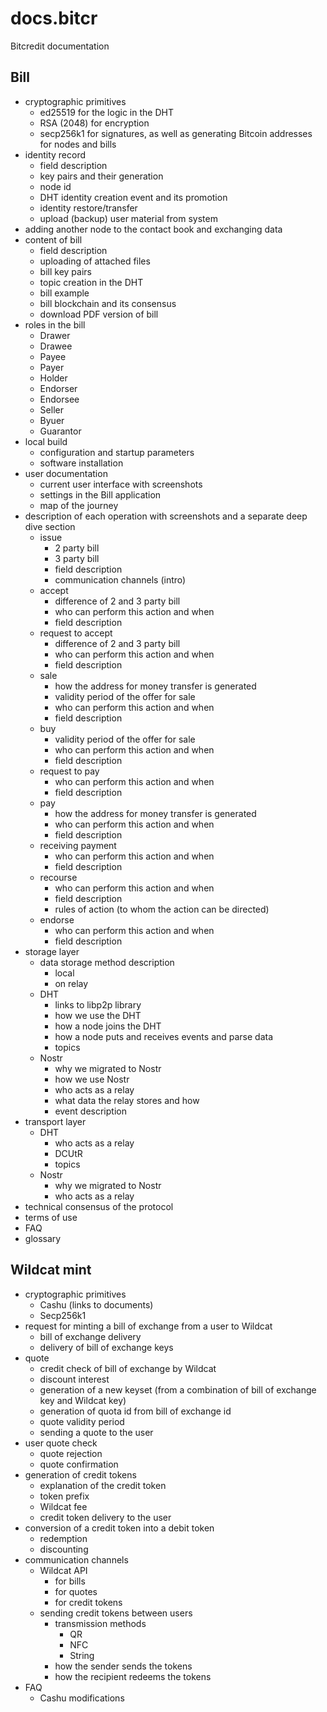 # docs.bitcr
Bitcredit documentation

## Bill
* cryptographic primitives
    * ed25519 for the logic in the DHT
    * RSA (2048) for encryption
    * secp256k1 for signatures, as well as generating Bitcoin addresses for nodes and bills
* identity record
    * field description
    * key pairs and their generation
    * node id
    * DHT identity creation event and its promotion
    * identity restore/transfer
    * upload (backup) user material from system
* adding another node to the contact book and exchanging data
* content of bill
    * field description
    * uploading of attached files
    * bill key pairs
    * topic creation in the DHT
    * bill example
    * bill blockchain and its consensus
    * download PDF version of bill
* roles in the bill
    * Drawer
    * Drawee
    * Payee
    * Payer
    * Holder
    * Endorser
    * Endorsee
    * Seller
    * Byuer
    * Guarantor 
* local build
    * configuration and startup parameters
    * software installation
* user documentation
    * current user interface with screenshots
    * settings in the Bill application
    * map of the journey
* description of each operation with screenshots and a separate deep dive section
    * issue
        * 2 party bill
        * 3 party bill
        * field description
        * communication channels (intro)
    * accept
        * difference of 2 and 3 party bill
        * who can perform this action and when
        * field description
    * request to accept
        * difference of 2 and 3 party bill
        * who can perform this action and when
        * field description
    * sale
        * how the address for money transfer is generated
        * validity period of the offer for sale
        * who can perform this action and when
        * field description
    * buy
        * validity period of the offer for sale
        * who can perform this action and when
        * field description
    * request to pay
        * who can perform this action and when
        * field description
    * pay
        * how the address for money transfer is generated
        * who can perform this action and when
        * field description
    * receiving payment
        * who can perform this action and when
        * field description
    * recourse
        * who can perform this action and when
        * field description
        * rules of action (to whom the action can be directed)
    * endorse
        * who can perform this action and when
        * field description
* storage layer
    * data storage method description
        * local
        * on relay
    * DHT
        * links to libp2p library
        * how we use the DHT
        * how a node joins the DHT
        * how a node puts and receives events and parse data
        * topics
    * Nostr
        * why we migrated to Nostr
        * how we use Nostr
        * who acts as a relay
        * what data the relay stores and how
        * event description
* transport layer
    * DHT
        * who acts as a relay
        * DCUtR
        * topics
    * Nostr
        * why we migrated to Nostr
        * who acts as a relay
* technical consensus of the protocol
* terms of use
* FAQ
* glossary

## Wildcat mint
* cryptographic primitives
    * Cashu (links to documents)
    * Secp256k1
* request for minting a bill of exchange from a user to Wildcat
    * bill of exchange delivery
    * delivery of bill of exchange keys
* quote
    * credit check of bill of exchange by Wildcat
    * discount interest
    * generation of a new keyset (from a combination of bill of exchange key and Wildcat key)
    * generation of quota id from bill of exchange id
    * quote validity period
    * sending a quote to the user
* user quote check
    * quote rejection
    * quote confirmation
* generation of credit tokens
    * explanation of the credit token
    * token prefix
    * Wildcat fee
    * credit token delivery to the user
* conversion of a credit token into a debit token
    * redemption
    * discounting
* communication channels
    * Wildcat API
        * for bills
        * for quotes
        * for credit tokens
    * sending credit tokens between users
        * transmission methods
            * QR
            * NFC
            * String
        * how the sender sends the tokens
        * how the recipient redeems the tokens
* FAQ
    * Cashu modifications
